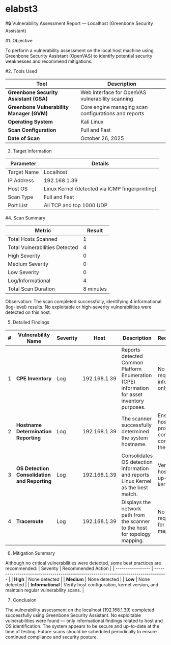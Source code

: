 # elabst3
#🔒 Vulnerability Assessment Report — Localhost (Greenbone Security Assistant)

#1. Objective

To perform a vulnerability assessment on the local host machine using Greenbone Security Assistant (OpenVAS) to identify potential security weaknesses and recommend mitigations.

#2. Tools Used

| Tool                                      | Description                                          |
| ----------------------------------------- | ---------------------------------------------------- |
| **Greenbone Security Assistant (GSA)**    | Web interface for OpenVAS vulnerability scanning     |
| **Greenbone Vulnerability Manager (GVM)** | Core engine managing scan configurations and reports |
| **Operating System**                      | Kali Linux                                           |
| **Scan Configuration**                    | Full and Fast                                        |
| **Date of Scan**                          | October 26, 2025                                     |

3. Target Information

| Parameter   | Details                                         |
| ----------- | ----------------------------------------------- |
| Target Name | Localhost                                       |
| IP Address  | 192.168.1.39                                    |
| Host OS     | Linux Kernel (detected via ICMP fingerprinting) |
| Scan Type   | Full and Fast                                   |
| Port List   | All TCP and top 1000 UDP                        |

#4. Scan Summary

| Metric                         | Result      |
| ------------------------------ | ----------- |
| Total Hosts Scanned            | 1           |
| Total Vulnerabilities Detected | 4           |
| High Severity                  | 0           |
| Medium Severity                | 0           |
| Low Severity                   | 0           |
| Log/Informational              | 4           |
| Total Scan Duration            | 8 minutes   |

Observation:
The scan completed successfully, identifying 4 informational (log-level) results. No exploitable or high-severity vulnerabilities were detected on this host.

5. Detailed Findings

| # | Vulnerability Name                           | Severity | Host         | Description                                                                                  | Recommendation                                                              |
| - | -------------------------------------------- | -------- | ------------ | -------------------------------------------------------------------------------------------- | --------------------------------------------------------------------------- |
| 1 | **CPE Inventory**                            | Log      | 192.168.1.39 | Reports detected Common Platform Enumeration (CPE) information for asset inventory purposes. | No action required — informational only.                                    |
| 2 | **Hostname Determination Reporting**         | Log      | 192.168.1.39 | The scanner successfully determined the system hostname.                                     | Ensure hostnames are properly configured and consistent across the network. |
| 3 | **OS Detection Consolidation and Reporting** | Log      | 192.168.1.39 | Consolidates OS detection information and reports Linux Kernel as the best match.            | Verify that the host is running an up-to-date Linux kernel.                 |
| 4 | **Traceroute**                               | Log      | 192.168.1.39 | Displays the network path from the scanner to the host for topology mapping.                 | No action required — used for network mapping.                              |

6. Mitigation Summary

Although no critical vulnerabilities were detected, some best practices are recommended:
| Severity          | Recommended Action                                                                   |
| ----------------- | ------------------------------------------------------------------------------------ |
| **High**          | None detected                                                                        |
| **Medium**        | None detected                                                                        |
| **Low**           | None detected                                                                        |
| **Informational** | Verify host configuration, kernel version, and maintain regular vulnerability scans. |

7. Conclusion

The vulnerability assessment on the localhost (192.168.1.39) completed successfully using Greenbone Security Assistant.
No exploitable vulnerabilities were found — only informational findings related to host and OS identification.
The system appears to be secure and up-to-date at the time of testing.
Future scans should be scheduled periodically to ensure continued compliance and security posture.

